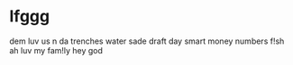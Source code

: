 # lfggg
dem luv us
n da trenches
water
sade
draft day
smart money
numbers
f!sh
ah luv my fam!ly
hey god
